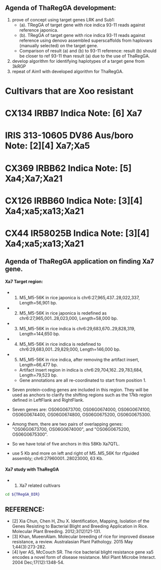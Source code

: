 ## Agenda of ThaRegGA development:
1. prove of concept using target genes LRK and Sub1:
   * (a). TRegGA of target gene with rice indica 93-11 reads against reference japonica. 
   * (b). TRegGA of target gene with rice indica 93-11 reads against reference using denovo assembled superscaffolds from haplovars (manually selected) on the target gene.
   * Comparison of result (a) and (b) to 93-11 reference: result (b) should be closer to ref 93-11 than result (a) due to the use of ThaRegGA.
2. develop algorithm for identifying haplotypes of a target gene from 3kRGP
3. repeat of Aim1 with developed algorithm for ThaRegGA.

# Cultivars that are Xoo resistant
# CX134 IRBB7 Indica  Note: [6] Xa7
# IRIS 313-10605 DV86	 Aus/boro  Note: [2][4] Xa7;Xa5
# CX369 IRBB62  Indica Note: [5] Xa4;Xa7;Xa21
# CX126		 IRBB60	 Indica	   Note: [3][4] Xa4;xa5;xa13;Xa21
# CX44		 IR58025B	   Indica	Note: [3][4] Xa4;xa5;xa13;Xa21


## Agenda of ThaRegGA application on finding Xa7 gene.
#### Xa7 Target region:
* 1. M5_M5-56K in rice japonica is chr6:27,965,437..28,022,337, Length=56,901 bp.
* 2. M5_M5-56K in rice japonica is redefined as chr6:27,965,001..28,023,000, Length=58,000 bp.
* 3. M5_M5-56K in rice indica is chr6:29,683,670..29,828,319, Length=144,650 bp.
* 4. M5_M5-56K in rice indica is redefined to chr6:29,683,001..29,829,000, Length=146,000 bp.
* 5. M5_M5-56K in rice indica, after removing the artifact insert, Length=66,477 bp.
  * Artifact insert region in indica is chr6:29,704,162..29,783,684, Length=79,523 bp.
  * Gene annotations are all re-coordinated to start from position 1.


* Seven protein-coding genes are included in this region. They will be used as anchors to clarify the shifting regions such as the 17kb region defined in LeftFlank and RightFlank.
* Seven genes are: OS06G0673700, OS06G0674000, OS06G0674100, OS06G0674400, OS06G0674800, OS06G0675200, OS06G0675300.
* Among them, there are two pairs of overlapping genes: "OS06G0673700, OS06G0674000", and "OS06G0675200, OS06G0675300".
* So we have total of five anchors in this 58Kb Xa7QTL.
* use 5 Kb and  more on left and right of M5..M5_56K for rfguided assembly; chr6:27960001..28023000, 63 Kb.

#### Xa7 study with ThaRegGA
* 1. Xa7 related cultivars
```bash
cd ${TRegGA_DIR}


```






## REFERENCE:
* [2] Xia Chun, Chen H, Zhu X. Identification, Mapping, Isolation of the Genes Resisting to Bacterial Blight and Breeding Application in Rice. Molecular Plant Breeding. 2012;3(12)121-131.
* [3] Khan, MueenAlam. Molecular breeding of rice for improved disease resistance, a review. Australasian Plant Pathology. 2015 May 1;44(3):273-282.
* [4] Iyer AS, McCouch SR. The rice bacterial blight resistance gene xa5 encodes a novel form of disease resistance. Mol Plant Microbe Interact. 2004 Dec;17(12):1348-54.
